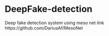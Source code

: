 <h1> DeepFake-detection </h1>
Deep fake detection system using meso net 
link https://github.com/DariusAf/MesoNet
